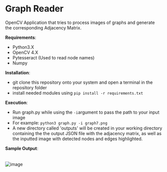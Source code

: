 # Graph Reader
OpenCV Application that tries to process images of graphs and generate the corresponding Adjacency Matrix.

**Requirements**:
* Python3.X
* OpenCV 4.X
* Pytesseract (Used to read node names)
* Numpy

**Installation**: 
* git clone this repository onto your system and open a terminal in the repository folder
* install needed modules using `pip install -r requirements.txt`

**Execution**:
* Run graph.py while using the `-i`argument to pass the path to your input image
* For example: `python3 graph.py -i graph7.png`
* A new directory called 'outputs' will be created in your working directory containing the the output JSON file with the adjacency matrix, as well as the inputted image with detected nodes and edges highlighted.

**Sample Output**: <br> <br> <br>
![image](https://user-images.githubusercontent.com/22039575/132899018-6e20645a-4413-4b61-9f44-4aa19f772f20.png)

